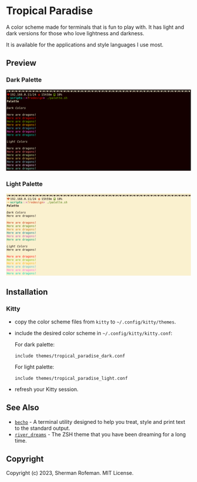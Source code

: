 # Tropical Paradise

A color scheme made for terminals that is fun to play with. It has
light and dark versions for those who love lightness and darkness.

It is available for the applications and style languages I use most.

## Preview

### Dark Palette

![](images/preview/dark_palette.png)

### Light Palette

![](images/preview/light_palette.png)

## Installation

### Kitty
  + copy the color scheme files from `kitty` to `~/.config/kitty/themes`.
  + include the desired color scheme in `~/.config/kitty/kitty.conf`:

    For dark palette:
    ```
    include themes/tropical_paradise_dark.conf
    ```

    For light palette:
    ```
    include themes/tropical_paradise_light.conf
    ```
  + refresh your Kitty session.

## See Also
  + [`becho`](https://github.com/skippyr/becho) - A terminal utility designed
    to help you treat, style and print text to the standard output.
  + [`river_dreams`](https://github.com/skippyr/river_dreams) - The ZSH theme
    that you have been dreaming for a long time.

## Copyright

Copyright (c) 2023, Sherman Rofeman. MIT License.

